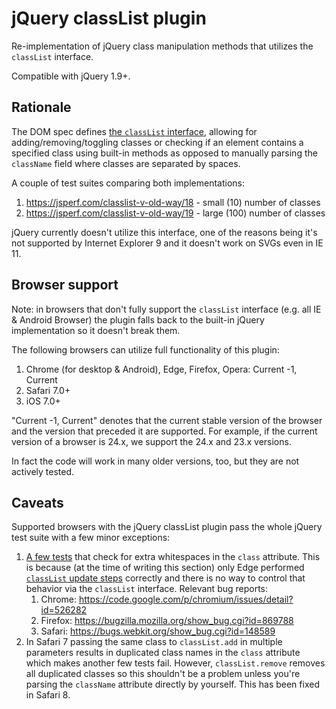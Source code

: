 # jQuery classList plugin

Re-implementation of jQuery class manipulation methods that utilizes the `classList` interface.

Compatible with jQuery 1.9+.

## Rationale

The DOM spec defines [the `classList` interface](https://dom.spec.whatwg.org/#dom-element-classlist), allowing for adding/removing/toggling classes or checking if an element contains a specified class using built-in methods as opposed to manually parsing the `className` field where classes are separated by spaces.

A couple of test suites comparing both implementations:

1. https://jsperf.com/classlist-v-old-way/18 - small (10) number of classes
2. https://jsperf.com/classlist-v-old-way/19 - large (100) number of classes

jQuery currently doesn't utilize this interface, one of the reasons being it's not supported by Internet Explorer 9 and it doesn't work on SVGs even in IE 11.

## Browser support

Note: in browsers that don't fully support the `classList` interface (e.g. all IE & Android Browser) the plugin falls back to the built-in jQuery implementation so it doesn't break them.

The following browsers can utilize full functionality of this plugin:

1. Chrome (for desktop & Android), Edge, Firefox, Opera: Current -1, Current
2. Safari 7.0+
3. iOS 7.0+

"Current -1, Current" denotes that the current stable version of the browser and the version that preceded it are supported. For example, if the current version of a browser is 24.x, we support the 24.x and 23.x versions.

In fact the code will work in many older versions, too, but they are not actively tested.

## Caveats

Supported browsers with the jQuery classList plugin pass the whole jQuery test suite with a few minor exceptions:
 
1. [A few tests](https://github.com/mgol/jquery/commit/b4385d246b3cb1056b22dd4d0b8a1c1209031824) that check for extra whitespaces in the `class` attribute. This is because (at the time of writing this section) only Edge performed [`classList` update steps](https://dom.spec.whatwg.org/#concept-DTL-update) correctly and there is no way to control that behavior via the `classList` interface. Relevant bug reports:
    1. Chrome: https://code.google.com/p/chromium/issues/detail?id=526282
    2. Firefox: https://bugzilla.mozilla.org/show_bug.cgi?id=869788
    2. Safari: https://bugs.webkit.org/show_bug.cgi?id=148589
2. In Safari 7 passing the same class to `classList.add` in multiple parameters results in duplicated class names in the `class` attribute which makes another few tests fail. However, `classList.remove` removes all duplicated classes so this shouldn't be a problem unless you're parsing the `className` attribute directly by yourself. This has been fixed in Safari 8.
